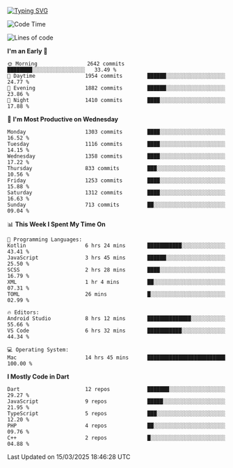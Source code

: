 
<a href="https://git.io/typing-svg"><img src="https://readme-typing-svg.demolab.com?font=Source+Code+Pro&pause=1000&random=false&width=435&lines=Hey+%F0%9F%A5%B6+iam+Yaskraz" alt="Typing SVG" /></a>
<!--START_SECTION:waka-->
![Code Time](http://img.shields.io/badge/Code%20Time-1%2C066%20hrs%2028%20mins-blue)

![Lines of code](https://img.shields.io/badge/From%20Hello%20World%20I%27ve%20Written-5.0%20million%20lines%20of%20code-blue)

**I'm an Early 🐤** 

```text
🌞 Morning                2642 commits        ████████░░░░░░░░░░░░░░░░░   33.49 % 
🌆 Daytime                1954 commits        ██████░░░░░░░░░░░░░░░░░░░   24.77 % 
🌃 Evening                1882 commits        ██████░░░░░░░░░░░░░░░░░░░   23.86 % 
🌙 Night                  1410 commits        ████░░░░░░░░░░░░░░░░░░░░░   17.88 % 
```
📅 **I'm Most Productive on Wednesday** 

```text
Monday                   1303 commits        ████░░░░░░░░░░░░░░░░░░░░░   16.52 % 
Tuesday                  1116 commits        ████░░░░░░░░░░░░░░░░░░░░░   14.15 % 
Wednesday                1358 commits        ████░░░░░░░░░░░░░░░░░░░░░   17.22 % 
Thursday                 833 commits         ███░░░░░░░░░░░░░░░░░░░░░░   10.56 % 
Friday                   1253 commits        ████░░░░░░░░░░░░░░░░░░░░░   15.88 % 
Saturday                 1312 commits        ████░░░░░░░░░░░░░░░░░░░░░   16.63 % 
Sunday                   713 commits         ██░░░░░░░░░░░░░░░░░░░░░░░   09.04 % 
```


📊 **This Week I Spent My Time On** 

```text
💬 Programming Languages: 
Kotlin                   6 hrs 24 mins       ███████████░░░░░░░░░░░░░░   43.41 % 
JavaScript               3 hrs 45 mins       ██████░░░░░░░░░░░░░░░░░░░   25.50 % 
SCSS                     2 hrs 28 mins       ████░░░░░░░░░░░░░░░░░░░░░   16.79 % 
XML                      1 hr 4 mins         ██░░░░░░░░░░░░░░░░░░░░░░░   07.31 % 
TOML                     26 mins             █░░░░░░░░░░░░░░░░░░░░░░░░   02.99 % 

🔥 Editors: 
Android Studio           8 hrs 12 mins       ██████████████░░░░░░░░░░░   55.66 % 
VS Code                  6 hrs 32 mins       ███████████░░░░░░░░░░░░░░   44.34 % 

💻 Operating System: 
Mac                      14 hrs 45 mins      █████████████████████████   100.00 % 
```

**I Mostly Code in Dart** 

```text
Dart                     12 repos            ███████░░░░░░░░░░░░░░░░░░   29.27 % 
JavaScript               9 repos             █████░░░░░░░░░░░░░░░░░░░░   21.95 % 
TypeScript               5 repos             ███░░░░░░░░░░░░░░░░░░░░░░   12.20 % 
PHP                      4 repos             ██░░░░░░░░░░░░░░░░░░░░░░░   09.76 % 
C++                      2 repos             █░░░░░░░░░░░░░░░░░░░░░░░░   04.88 % 
```




 Last Updated on 15/03/2025 18:46:28 UTC
<!--END_SECTION:waka-->
